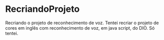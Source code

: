 # RecriandoProjeto
 Recriando o projeto de reconhecimento de voz.
Tentei recriar o projeto de cores em inglês com reconhecimento de voz, em java script, do DIO.
Só tentei. 

